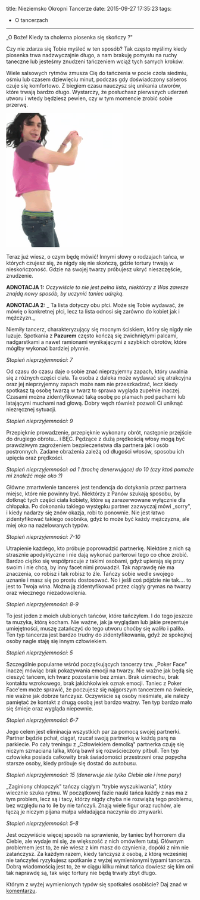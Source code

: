 title: Nieziemsko Okropni Tancerze
date: 2015-09-27 17:35:23
tags:
- O tancerzach
---
„O Boże! Kiedy ta cholerna piosenka się skończy ?"

Czy nie zdarza się Tobie myśleć w ten sposób?  Tak często myślimy kiedy piosenka trwa nadzwyczajnie długo, a nam brakuję pomysłu na ruchy taneczne lub jesteśmy znudzeni tańczeniem wciąż tych samych kroków.

Wiele salsowych rytmów zmusza Cię do tańczenia w pocie czoła siedmiu, ośmiu lub czasem dziewięciu minut, podczas gdy doświadczony salseros czuje się komfortowo. Z biegiem czasu nauczysz się unikania utworów, które trwają bardzo długo. Wystarczy, że posłuchasz pierwszych uderzeń utworu i wtedy będziesz pewien, czy w tym momencie zrobić sobie przerwę.

![mem](/blog/images/badDancers.gif)

Teraz już wiesz, o czym będę mówić! Innymi słowy o rodzajach tańca, w których czujesz się, że nigdy się nie skończą, gdzie tortury trwają w nieskończoność. Gdzie na swojej twarzy próbujesz ukryć nieszczęście, znudzenie.

<!-- more -->

**ADNOTACJA 1:** _Oczywiście to nie jest pełna lista, niektórzy z Was zawsze znajdą nowy sposób, by uczynić taniec udręką._

**ADNOTACJA 2:** _ Ta lista dotyczy obu płci. Może się Tobie wydawać, że mówię o konkretnej płci, lecz ta lista odnosi się zarówno do kobiet jak i mężczyzn._

Niemiły tancerz, charakteryzujący się mocnym ściskiem, który się nigdy nie luzuje. Spotkania z **Pazurem** często kończą się zwichniętymi palcami, nadgarstkami a nawet ramionami wynikającymi z szybkich obrotów, które mógłby wykonać bardziej płynnie.

_Stopień nieprzyjemności: 7_

Od czasu do czasu daje o sobie znać nieprzyjemny zapach, który uwalnia się z różnych części ciała. Ta osoba z daleka może wydawać się atrakcyjna oraz jej nieprzyjemny zapach może nam nie przeszkadzać, lecz kiedy spotkasz tą osobę twarzą w twarz to sprawa wygląda zupełnie inaczej. Czasami można zidentyfikować taką osobę po plamach pod pachami lub latającymi muchami nad głową. Dobry węch również pozwoli Ci uniknąć niezręcznej sytuacji.

_Stopień nieprzyjemności: 9_

Przepięknie prowadzenie, przepięknie wykonany obrót, następnie przejście do drugiego obrotu… i BĘC. Pędzące z dużą prędkością włosy mogą być prawdziwym zagrożeniem bezpieczeństwa dla partnera jak i osób postronnych. Zadane obrażenia zależą od długości włosów, sposobu ich upięcia oraz prędkości.

_Stopień nieprzyjemności: od 1 (trochę denerwujące) do 10 (czy ktoś pomoże mi znaleźć moje oko ?)_

Główne zmartwienie tancerek jest tendencja do dotykania przez partnera miejsc, które nie powinny być. Niektórzy z Panów szukają sposobu, by dotknąć tych części ciała kobiety, które są zarezerwowane wyłącznie dla chłopaka. Po dokonaniu takiego występku partner zazwyczaj mówi „sorry", i kiedy nadarzy się znów okazja, robi to ponownie. Nie jest łatwo zidentyfikować takiego osobnika, gdyż to może być każdy mężczyzna, ale miej oko na nażelowanych typów.

_Stopień nieprzyjemności: 7-10_

Utrapienie każdego, kto próbuje poprowadzić partnerkę. Niektóre z nich są strasznie apodyktyczne i nie dają wykonać parterowi tego co chce zrobić. Bardzo ciężko się współpracuje z takimi osobami, gdyż upierają się przy swoim i nie chcą, by inny facet nimi prowadził. Tak naprawdę nie ma znaczenia, co robisz i tak robisz to źle. Tańczy sobie wedle swojego uznanie i masz się po prostu dostosować. No i jeśli coś pójdzie nie tak…. to jest to Twoja wina. Można ją zidentyfikować przez ciągły grymas na twarzy oraz wiecznego niezadowolenia.

_Stopień nieprzyjemności: 8-9_

To jest jeden z moich ulubionych tańców, które tańczyłem. I do tego jeszcze ta muzyka, którą kocham. Nie ważne, jak ja wyglądam lub jakie prezentuje umiejętności, muszę zatańczyć do tego utworu choćby się waliło i paliło. Ten typ tancerza jest bardzo trudny do zidentyfikowania, gdyż ze spokojnej osoby nagle staję się innym człowiekiem.

_Stopień nieprzyjemności: 5_

Szczególnie popularne wśród początkujących tancerzy tzw. „Poker Face" inaczej mówiąc brak pokazywania emocji na twarzy. Nie ważne jak będą się cieszyć tańcem, ich twarz pozostanie bez zmian. Brak uśmiechu, brak kontaktu wzrokowego, brak jakichkolwiek oznak emocji. Taniec z Poker Face'em może sprawić, że poczujesz się najgorszym tancerzem na świecie, nie ważne jak dobrze tańczysz. Oczywiście są osoby nieśmiałe, ale należy pamiętać że kontakt z drugą osobą jest bardzo ważny. Ten typ bardzo mało się śmieje oraz wygląda niepewnie.

_Stopień nieprzyjemności: 6-7_

Jego celem jest eliminacja wszystkich par za pomocą swojej partnerki. Partner będzie pchał, ciągał, rzucał swoją partnerką w każdą parę na parkiecie. Po cały treningu z „Człowiekiem demolką" partnerka czuję się niczym szmaciana lalka, którą bawił się rozwścieczony pitbull. Ten typ człowieka posiada całkowity brak świadomości przestrzeni oraz popycha starsze osoby, kiedy próbuje się dostać do autobusu.

_Stopień nieprzyjemności: 15 (denerwuje nie tylko Ciebie ale i inne pary)_

„Zaginiony chłopczyk" tańczy ciągłym "trybie wyszukiwania", który wiecznie szuka rytmu. W początkowej fazie nauki tańca każdy z nas ma z tym problem, lecz są i tacy, którzy nigdy chyba nie rozwiążą tego problemu, bez względu na to ile by nie tańczyli. Znają wiele figur oraz ruchów, ale łączą je niczym pijana małpa wkładająca naczynia do zmywarki.

_Stopień nieprzyjemności: 5-8_

Jest oczywiście więcej sposób na sprawienie, by taniec był horrorem dla Ciebie, ale wydaje mi się, że większość z nich omówiłem tutaj. Głównym problemem jest to, że nie wiesz z kim masz do czynienia, dopóki z nim nie zatańczysz. Za każdym razem, kiedy tańczysz z osobą, z którą wcześniej nie tańczyłeś ryzykujesz spotkanie z wyżej wymienionymi typami tancerza. Dobrą wiadomością jest to, że w ciągu kilku minut tańca dowiesz się kim oni tak naprawdę są, tak więc tortury nie będą trwały zbyt długo.

Którym z wyżej wymienionych typów się spotkałeś osobiście? Daj znać w [komentarzu](https://www.facebook.com/kochamtaniecpl/posts/1497235587238776).
